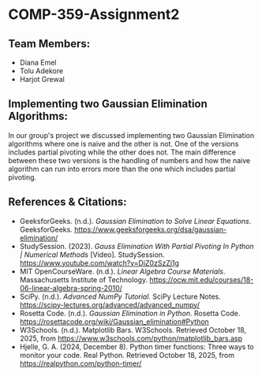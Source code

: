 # **COMP-359-Assignment2**
## **Team Members:**
- Diana Emel
- Tolu Adekore
- Harjot Grewal 

## **Implementing two Gaussian Elimination Algorithms:**
In our group's project we discussed implementing two Gaussian Elimination algorithms where one is naive and the other is not. One of the versions includes partial pivoting while the other does not. The main difference between these two versions is the handling of numbers and how the naive algorithm can run into errors more than the one which includes partial pivoting.

## **References & Citations:**

- GeeksforGeeks. (n.d.). *Gaussian Elimination to Solve Linear Equations*. GeeksforGeeks. https://www.geeksforgeeks.org/dsa/gaussian-elimination/
-  StudySession. (2023). *Gauss Elimination With Partial Pivoting In Python | Numerical Methods* [Video]. StudySession. https://www.youtube.com/watch?v=DiZ0zSzZj1g
- MIT OpenCourseWare. (n.d.). *Linear Algebra Course Materials*. Massachusetts Institute of Technology. https://ocw.mit.edu/courses/18-06-linear-algebra-spring-2010/
- SciPy. (n.d.). *Advanced NumPy Tutorial*. SciPy Lecture Notes. https://scipy-lectures.org/advanced/advanced_numpy/
- Rosetta Code. (n.d.). *Gaussian Elimination in Python*. Rosetta Code. https://rosettacode.org/wiki/Gaussian_elimination#Python
- W3Schools. (n.d.). Matplotlib Bars. W3Schools. Retrieved October 18, 2025, from https://www.w3schools.com/python/matplotlib_bars.asp
- Hjelle, G. A. (2024, December 8). Python timer functions: Three ways to monitor your code. Real Python. Retrieved October 18, 2025, from https://realpython.com/python-timer/

